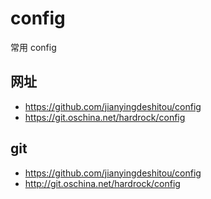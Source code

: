 # config

常用 config

## 网址

* https://github.com/jianyingdeshitou/config
* https://git.oschina.net/hardrock/config   

## git

* https://github.com/jianyingdeshitou/config
* http://git.oschina.net/hardrock/config

